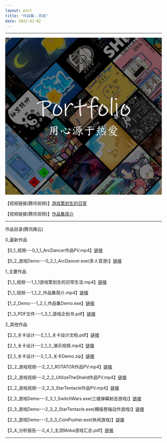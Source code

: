 ```yaml
---
layout: post
title: "作品集--苏拓"
date: 2022-01-02
---
```

********************************************************
![Image text](https://github.com/SotakuStudio/SotakuStudio.github.io/blob/main/Image/Portfolio.jpg?raw=true)

【视频链接(腾讯视频)】[游戏策划生的日常](https://v.qq.com/x/page/d32595zt270.html)

【视频链接(腾讯视频)】[作品集简介](https://v.qq.com/x/page/q3259rkwamv.html)

************************************************************************************************


作品目录(腾讯微云)

  0_最新作品  
  
【0_1_视频---0_1_1_ArcDancer作品PV.mp4】[链接](https://share.weiyun.com/TdPg7Hzh)
      
【0_2_游戏Demo---0_2_1_ArcDancer.exe(多人音游)】[链接](https://share.weiyun.com/TdPg7Hzh)
      
  1_主要作品
  
【1_1_视频---1_1_1游戏策划生的日常生活.mp4】[链接](https://share.weiyun.com/TdPg7Hzh)
    
【1_1_视频---1_1_2_作品集简介.mp4】[链接](https://share.weiyun.com/BEEyAb6l)
    
【1_2_Demo---1_2_1_作品集Demo.exe】[链接](https://share.weiyun.com/JaNNZWMq)
    
【1_3_PDF文件---1_3_1_游戏企划书.pdf】[链接](https://share.weiyun.com/OZ1NzCSz)
    
  2_其他作品
  
【2_1_关卡设计---2_1_1_关卡设计文档.pdf】[链接](https://share.weiyun.com/AzYYbFjt)
    
【2_1_关卡设计---2_1_2_演示视频.mp4】[链接](https://share.weiyun.com/AwzamMf8)
    
【2_1_关卡设计---2_1_3_关卡Demo.zip】[链接](https://share.weiyun.com/CNR5GYxp)
  
【2_2_游戏视频---2_2_1_ROTATOR作品PV.mp4】[链接](https://share.weiyun.com/EoD1AOCJ)
    
【2_2_游戏视频---2_2_2_UtilizeTheShield作品PV.mp4】[链接](https://share.weiyun.com/WlMO4mPS)
    
【2_2_游戏视频---2_2_3_StarTentacle作品PV.mp4】[链接](https://share.weiyun.com/LqrLb5PU)
    
【2_3_游戏Demo---2_3_1_SwitchWars.exe(三维弹幕射击游戏)】[链接](https://share.weiyun.com/uFXg7K9Q)
    
【2_3_游戏Demo---2_3_2_StarTentacle.exe(横版卷轴动作游戏)】[链接](https://share.weiyun.com/CYZcDa00)
    
【2_3_游戏Demo---2_3_3_CoinPusher.exe(休闲游戏)】[链接](https://share.weiyun.com/VjVDWF3E)
    
【2_4_分析报告---2_4_1_主流Moba游戏汇总.pdf】[链接](https://share.weiyun.com/a1wqLRLH)

********************************************************
